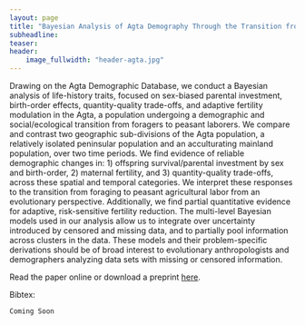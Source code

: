 ```yaml
---
layout: page
title: "Bayesian Analysis of Agta Demography Through the Transition from Foraging to Landless Peasantry (Eastern Luzon, Philippines)"
subheadline: 
teaser: 
header:
    image_fullwidth: "header-agta.jpg"
---
```

<div class="row">
<div class="medium-8 columns t30">
<img src="{{ site.url }}/images/agta.png" alt="">
</div><!-- /.medium-8.columns -->
</div><!-- /.row -->
Drawing on the Agta Demographic Database, we conduct a Bayesian analysis of life-history traits, focused on sex-biased parental investment, birth-order effects, quantity-quality trade-offs, and adaptive fertility modulation in the Agta, a population undergoing a demographic and social/ecological transition from foragers to peasant laborers.  We compare and contrast two geographic sub-divisions of the Agta population, a relatively isolated peninsular population and an acculturating mainland population, over two time periods.  We find evidence of reliable demographic changes in: 1) offspring survival/parental investment by sex and birth-order, 2) maternal fertility, and 3) quantity-quality trade-offs, across these spatial and temporal categories. We interpret these responses to the transition from foraging to peasant agricultural labor from an evolutionary perspective. Additionally, we find partial quantitative evidence for adaptive, risk-sensitive fertility reduction. The multi-level Bayesian models used in our analysis allow us to integrate over uncertainty introduced by censored and missing data, and to partially pool information across clusters in the data.  These models and their problem-specific derivations should be of broad interest to evolutionary anthropologists and demographers analyzing data sets with missing or censored information. 

Read the paper online or download a preprint [here][1].

Bibtex:
```
Coming Soon
```

 [1]: https://github.com/Ctross/ctross.github.io/blob/master/pdfs/AgtaPrePrint.pdf
 
